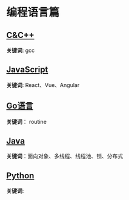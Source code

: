 # 编程语言篇

## [C&C++](./c_plus_plus/CPlusPlus.md)

**关键词**:  gcc

## [JavaScript](./js/JavaScript.md)

**关键词**: React、Vue、Angular

## [Go语言](./go/go.md)

**关键词**： routine

## [Java](./java/Java.md)

**关键词**：面向对象、多线程、线程池、锁、分布式

## [Python](./python/python.md)

**关键词**: 